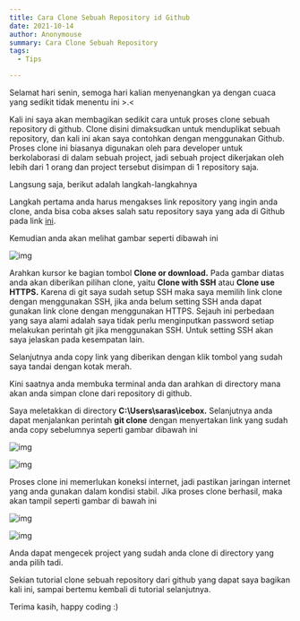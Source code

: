 ```yaml
---
title: Cara Clone Sebuah Repository id Github
date: 2021-10-14
author: Anonymouse
summary: Cara Clone Sebuah Repository
tags:
  - Tips

---
```


Selamat hari senin, semoga hari kalian menyenangkan ya dengan cuaca yang sedikit tidak menentu ini >.<

Kali ini saya akan membagikan sedikit cara untuk proses clone sebuah repository di github. Clone disini dimaksudkan untuk menduplikat sebuah repository, dan kali ini akan saya contohkan dengan menggunakan Github. Proses clone ini biasanya digunakan oleh para developer untuk berkolaborasi di dalam sebuah project, jadi sebuah project dikerjakan oleh lebih dari 1 orang dan project tersebut disimpan di 1 repository saja.

Langsung saja, berikut adalah langkah-langkahnya

Langkah pertama anda harus mengakses link repository yang ingin anda clone, anda bisa coba akses salah satu repository saya yang ada di Github pada link [ini](https://github.com/saraswatisc/bali-gophers-workshop).

Kemudian anda akan melihat gambar seperti dibawah ini

![img](https://miro.medium.com/max/1400/1*96jHjRM3ZIDPXg4RqAUKtg.png)

Arahkan kursor ke bagian tombol **Clone or download.** Pada gambar diatas anda akan diberikan pilihan clone, yaitu **Clone with SSH** atau **Clone use HTTPS.** Karena di git saya sudah setup SSH maka saya memilih link clone dengan menggunakan SSH, jika anda belum setting SSH anda dapat gunakan link clone dengan menggunakan HTTPS. Sejauh ini perbedaan yang saya alami adalah saya tidak perlu menginputkan password setiap melakukan perintah git jika menggunakan SSH. Untuk setting SSH akan saya jelaskan pada kesempatan lain.

Selanjutnya anda copy link yang diberikan dengan klik tombol yang sudah saya tandai dengan kotak merah.

Kini saatnya anda membuka terminal anda dan arahkan di directory mana akan anda simpan clone dari repository di github.

Saya meletakkan di directory **C:\Users\saras\icebox.** Selanjutnya anda dapat menjalankan perintah **git clone** dengan menyertakan link yang sudah anda copy sebelumnya seperti gambar dibawah ini

![img](https://miro.medium.com/max/60/1*lKGHiCwj8CnkVmOrdUntgg.png?q=20)

![img](https://miro.medium.com/max/666/1*lKGHiCwj8CnkVmOrdUntgg.png)

Proses clone ini memerlukan koneksi internet, jadi pastikan jaringan internet yang anda gunakan dalam kondisi stabil. Jika proses clone berhasil, maka akan tampil seperti gambar di bawah ini

![img](https://miro.medium.com/max/60/1*7a0FmjG0wgDRTXZXyB4Z0Q.png?q=20)

![img](https://miro.medium.com/max/676/1*7a0FmjG0wgDRTXZXyB4Z0Q.png)

Anda dapat mengecek project yang sudah anda clone di directory yang anda pilih tadi.

Sekian tutorial clone sebuah repository dari github yang dapat saya bagikan kali ini, sampai bertemu kembali di tutorial selanjutnya.

Terima kasih, happy coding :)